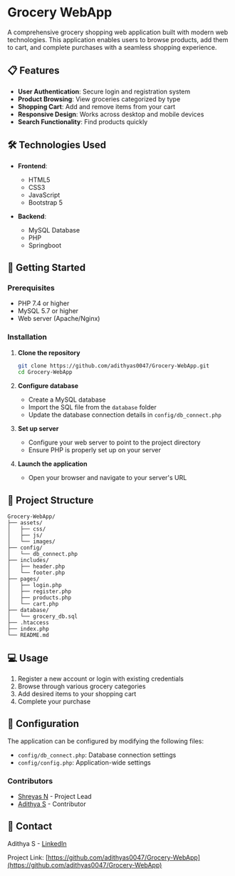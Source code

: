 # Grocery WebApp

A comprehensive grocery shopping web application built with modern web technologies. This application enables users to browse products, add them to cart, and complete purchases with a seamless shopping experience.

## 📋 Features

- **User Authentication**: Secure login and registration system
- **Product Browsing**: View groceries categorized by type
- **Shopping Cart**: Add and remove items from your cart
- **Responsive Design**: Works across desktop and mobile devices
- **Search Functionality**: Find products quickly

## 🛠️ Technologies Used

- **Frontend**:
  - HTML5
  - CSS3
  - JavaScript
  - Bootstrap 5

- **Backend**:
  - MySQL Database
  - PHP
  - Springboot

## 🚀 Getting Started

### Prerequisites

- PHP 7.4 or higher
- MySQL 5.7 or higher
- Web server (Apache/Nginx)

### Installation

1. **Clone the repository**
   ```bash
   git clone https://github.com/adithyas0047/Grocery-WebApp.git
   cd Grocery-WebApp
   ```

2. **Configure database**
   - Create a MySQL database
   - Import the SQL file from the `database` folder
   - Update the database connection details in `config/db_connect.php`

3. **Set up server**
   - Configure your web server to point to the project directory
   - Ensure PHP is properly set up on your server

4. **Launch the application**
   - Open your browser and navigate to your server's URL

## 📂 Project Structure

```
Grocery-WebApp/
├── assets/
│   ├── css/
│   ├── js/
│   └── images/
├── config/
│   └── db_connect.php
├── includes/
│   ├── header.php
│   └── footer.php
├── pages/
│   ├── login.php
│   ├── register.php
│   ├── products.php
│   └── cart.php
├── database/
│   └── grocery_db.sql
├── .htaccess
├── index.php
└── README.md
```

## 💻 Usage

1. Register a new account or login with existing credentials
2. Browse through various grocery categories
3. Add desired items to your shopping cart
4. Complete your purchase

## 🔧 Configuration

The application can be configured by modifying the following files:
- `config/db_connect.php`: Database connection settings
- `config/config.php`: Application-wide settings

### Contributors

- [Shreyas N](https://github.com/Shreyas-N22) - Project Lead
- [Adithya S](https://github.com/adithyas0047) - Contributor


## 👤 Contact

Adithya S - [LinkedIn](https://www.linkedin.com/in/adithya-s-027342237/)

Project Link: [https://github.com/adithyas0047/Grocery-WebApp](https://github.com/adithyas0047/Grocery-WebApp)
